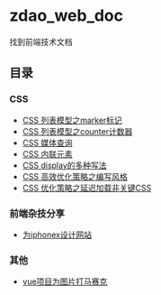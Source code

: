# zdao_web_doc
找到前端技术文档

## 目录
### CSS 
+ <a href="./2020/css-list-modal/css-list-modal.md" >CSS 列表模型之marker标记</a>
+ <a href="./2020/css-list-counter/css-list-counter.md" >CSS 列表模型之counter计数器</a>
+ <a href="./2020/css-media-query/css-media-query.md" >CSS 媒体查询</a>
+ <a href="./2020/css-inline-modal/css-inline-modal.md" >CSS 内联元素</a>
+ <a href="./2020/css-display-modal/css-display-modal.md" >CSS display的多种写法</a>
+ <a href="./2020/css-hightful-render/css-hightful-render.md" >CSS 高效优化策略之编写风格</a>
+ <a href="./2020/css-defer-non-critical/css-defer-non-critical.md" >CSS 优化策略之延迟加载非关键CSS</a>




### 前端杂技分享
+ <a href="./2020/designing-web-iphone/designing-web-iphone.md" >为iphonex设计网站</a>




### 其他
+ <a href="./2020/quanwei/mosaic.md" >vue项目为图片打马赛克</a>
